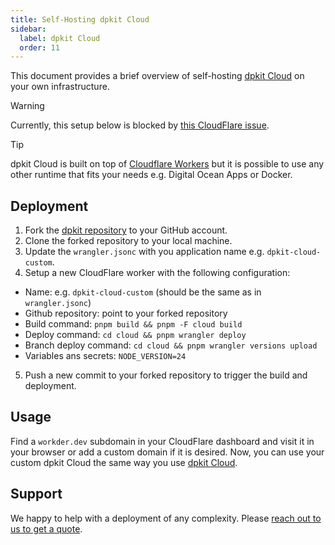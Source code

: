 ```yaml
---
title: Self-Hosting dpkit Cloud
sidebar:
  label: dpkit Cloud
  order: 11
---
```


This document provides a brief overview of self-hosting [dpkit Cloud](https://cloud.dpkit.dev) on your own infrastructure.

> [!WARNING]
> Currently, this setup below is blocked by [this CloudFlare issue](https://github.com/cloudflare/containers/issues/101).

> [!TIP]
> dpkit Cloud is built on top of [Cloudflare Workers](https://workers.cloudflare.com/) but it is possible to use any other runtime that fits your needs e.g. Digital Ocean Apps or Docker.

## Deployment

1. Fork the [dpkit repository](https://github.com/datisthq/dpkit) to your GitHub account.
2. Clone the forked repository to your local machine.
3. Update the `wrangler.jsonc` with you application name e.g. `dpkit-cloud-custom`.
4. Setup a new CloudFlare worker with the following configuration:
  - Name: e.g. `dpkit-cloud-custom` (should be the same as in `wrangler.jsonc`)
  - Github repository: point to your forked repository
  - Build command: `pnpm build && pnpm -F cloud build`
  - Deploy command: `cd cloud && pnpm wrangler deploy`
  - Branch deploy command: `cd cloud && pnpm wrangler versions upload`
  - Variables ans secrets: `NODE_VERSION=24`
5. Push a new commit to your forked repository to trigger the build and deployment.

## Usage

Find a `workder.dev` subdomain in your CloudFlare dashboard and visit it in your browser or add a custom domain if it is desired. Now, you can use your custom dpkit Cloud the same way you use [dpkit Cloud](https://cloud.dpkit.dev).

## Support

We happy to help with a deployment of any complexity. Please [reach out to us to get a quote](https://www.linkedin.com/in/evgeny-karev/).
